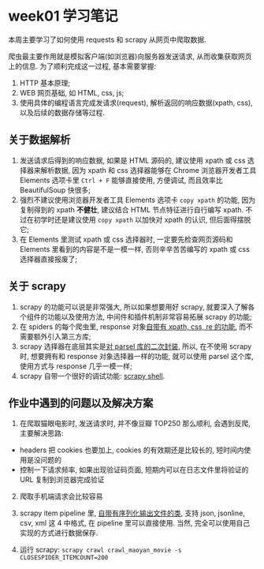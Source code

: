 # week01 学习笔记

本周主要学习了如何使用 requests 和 scrapy 从网页中爬取数据.

爬虫最主要作用就是模拟客户端(如浏览器)向服务器发送请求, 从而收集获取网页上的信息. 为了顺利完成这一过程, 基本需要掌握:

1. HTTP 基本原理;
2. WEB 网页基础, 如 HTML, css, js;
3. 使用具体的编程语言完成发请求(request), 解析返回的响应数据(xpath, css), 以及后续的数据存储等过程.

## 关于数据解析

1. 发送请求后得到的响应数据, 如果是 HTML 源码的, 建议使用 xpath 或 css 选择器来解析数据, 因为 xpath 和 css 选择器能够在 Chrome 浏览器开发者工具 Elements 选项卡里 `Ctrl + F` 能够直接使用, 方便调试, 而且效率比 BeautifulSoup 快很多;
2. 强烈不建议使用浏览器开发者工具 Elements 选项卡 `copy xpath` 的功能, 因为复制得到的 xpath **不健壮**, 建议结合 HTML 节点特征进行自行编写 xpath. 不过在初学时还是建议使用 `copy xpath` 以加快对 xpath 的认识, 但后面得摆脱它;
3. 在 Elements 里测试 xpath 或 css 选择器时, 一定要先检查网页源码和 Elements 里看到的内容是不是一模一样, 否则辛辛苦苦编写的 xpath 或 css 选择器直接报废了;

## 关于 scrapy

1. scrapy 的功能可以说是非常强大, 所以如果想要用好 scrapy, 就要深入了解各个组件的功能以及使用方法, 中间件和插件机制非常容易拓展 scrapy 的功能;
2. 在 spiders 的每个爬虫里, response 对象[自带有 xpath, css, re 的功能](https://docs.scrapy.org/en/latest/topics/selectors.html), 而不需要额外引入第三方库;
3. scrapy 选择器在底层其实是[对  parsel 库的二次封装](https://docs.scrapy.org/en/latest/topics/selectors.html), 所以, 在不使用 scrapy 时, 想要拥有和 response 对象选择器一样的功能, 就可以使用 parsel 这个库, 使用方式与 response 几乎一模一样;
4. scrapy 自带一个很好的调试功能: [scrapy shell](https://docs.scrapy.org/en/latest/topics/shell.html).

## 作业中遇到的问题以及解决方案


1. 在爬取猫眼电影时, 发送请求时, 并不像豆瓣 TOP250 那么顺利, 会遇到反爬, 主要解决思路:

- headers 把 cookies 也要加上, cookies 的有效期还是比较长的, 短时间内使用是没问题的
- 控制一下请求频率, 如果出现验证码页面, 短期内可以在日志文件里将验证的 URL 复制到浏览器完成验证

2. 爬取手机端请求会比较容易

3. scrapy item pipeline 里, [自带有序列化输出文件的类](https://docs.scrapy.org/en/latest/topics/feed-exports.html), 支持 json, jsonline, csv, xml 这 4 中格式, 在 pipeline 里可以直接使用. 当然, 完全可以使用自己实现的方式进行数据保存.

4. 运行 scrapy: `scrapy crawl crawl_maoyan_movie -s CLOSESPIDER_ITEMCOUNT=200`
